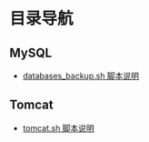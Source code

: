# 目录导航

## MySQL
- [databases_backup.sh 脚本说明](https://github.com/chloneda/shell/blob/master/markdown/databases_backup.sh%E8%84%9A%E6%9C%AC%E8%AF%B4%E6%98%8E.md)

## Tomcat
- [tomcat.sh 脚本说明](https://github.com/chloneda/shell/blob/master/markdown/tomcat.sh%E8%84%9A%E6%9C%AC%E8%AF%B4%E6%98%8E.md)



